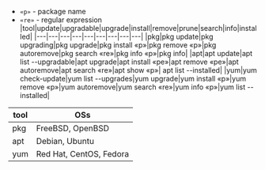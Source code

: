 - `«p»` - package name
- `«re»` - regular expression
|tool|update|upgradable|upgrade|install|remove|prune|search|info|installed|
|---|---|---|---|---|---|---|---|---|
|pkg|pkg update|pkg upgrading|pkg upgrade|pkg install «p»|pkg remove «p»|pkg autoremove|pkg search «re»|pkg info «p»|pkg info|
|apt|apt update|apt list --upgradable|apt upgrade|apt install «pe»|apt remove «pe»|apt autoremove|apt search «re»|apt show «p»| apt list --installed|
|yum|yum check-update|yum list --upgrades|yum upgrade|yum install «p»|yum remove «p»|yum autoremove|yum search «re»|yum info «p»|yum list --installed|

|tool|OSs|
|---|---|
|pkg|FreeBSD, OpenBSD|
|apt|Debian, Ubuntu|
|yum|Red Hat, CentOS, Fedora|

